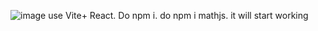 ![image](https://github.com/Rajat-Rathaur/React_Calculator/assets/142532314/5c1e437e-aa58-4c0d-895c-5a4fb17ca0fb)
use Vite+ React.
Do npm i.
do npm i mathjs.
it will start working 
